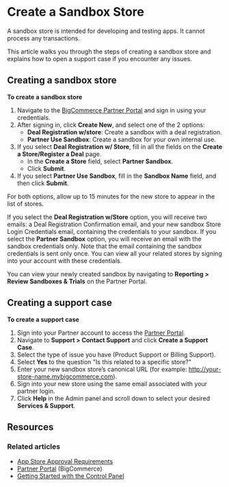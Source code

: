 # Create a Sandbox Store

A sandbox store is intended for developing and testing apps. It cannot process any transactions.

This article walks you through the steps of creating a sandbox store and explains how to open a support case if you encounter any issues.

## Creating a sandbox store

**To create a sandbox store**

1. Navigate to the [BigCommerce Partner Portal](https://partners.bigcommerce.com/English/) and sign in using your credentials.
2. After signing in, click **Create New**, and select one of the 2 options:
    * **Deal Registration w/store**: Create a sandbox with a deal registration.
    * **Partner Use Sandbox**: Create a sandbox for your own internal use.
3. If you select **Deal Registration w/ Store**, fill in all the fields on the **Create a Store/Register a Deal** page.
    * In the **Create a Store** field, select **Partner Sandbox**.
    * Click **Submit**.
 4. If you select **Partner Use Sandbox**, fill in the **Sandbox Name** field, and then click **Submit**.

For both options, allow up to 15 minutes for the new store to appear in the list of stores.

If you select the **Deal Registration w/Store** option, you will receive two emails: a Deal Registration Confirmation email, and your new sandbox Store Login Credentials email, containing the credentials to your sandbox. If you select the **Partner Sandbox** option, you will receive an email with the sandbox credentials only. 
Note that the email containing the sandbox credentials is sent only once. You can view all your related stores by signing into your account with these credentials.

You can view your newly created sandbox by navigating to **Reporting > Review Sandboxes & Trials** on the Partner Portal.

## Creating a support case

**To create a support case**

1. Sign into your Partner account to access the [Partner Portal](https://partners.bigcommerce.com). 
2. Navigate to **Support > Contact Support** and click **Create a Support Case**.
3. Select the type of issue you have (Product Support or Billing Support).
4. Select **Yes** to the question "Is this related to a specific store?"
5. Enter your new sandbox store’s canonical URL (for example: http://your-store-name.mybigcommerce.com). 
6. Sign into your new store using the same email associated with your partner login.
7. Click **Help** in the Admin panel and scroll down to select your desired **Services & Support**. 

## Resources

### Related articles

* [App Store Approval Requirements](/api-docs/partner/app-store-approval-requirements)
* [Partner Portal](https://partners.bigcommerce.com/) (BigCommerce)
* [Getting Started with the Control Panel](https://support.bigcommerce.com/s/article/Getting-Started-with-the-New-Control-Panel)
